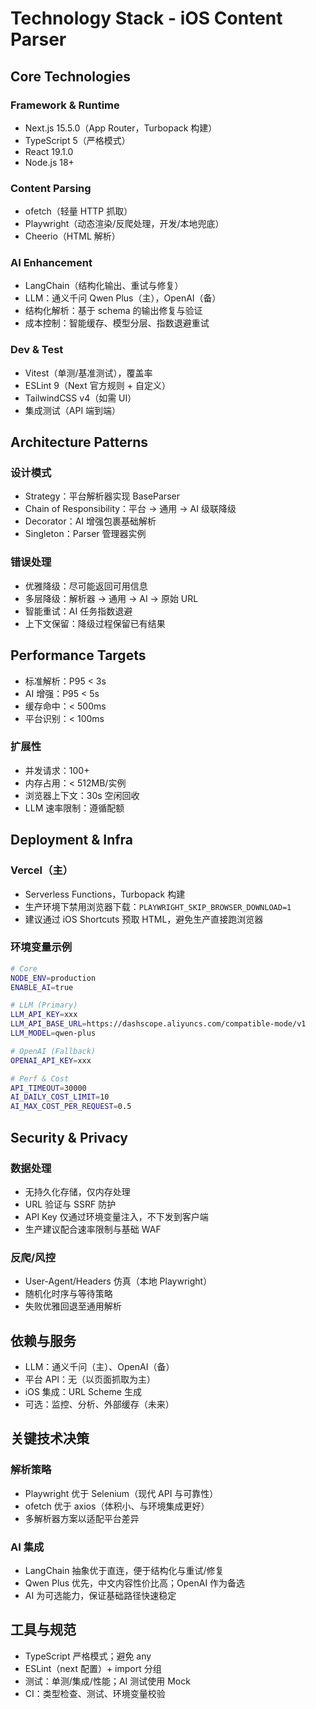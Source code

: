 # Technology Stack - iOS Content Parser

## Core Technologies

### Framework & Runtime
- Next.js 15.5.0（App Router，Turbopack 构建）
- TypeScript 5（严格模式）
- React 19.1.0
- Node.js 18+

### Content Parsing
- ofetch（轻量 HTTP 抓取）
- Playwright（动态渲染/反爬处理，开发/本地兜底）
- Cheerio（HTML 解析）

### AI Enhancement
- LangChain（结构化输出、重试与修复）
- LLM：通义千问 Qwen Plus（主），OpenAI（备）
- 结构化解析：基于 schema 的输出修复与验证
- 成本控制：智能缓存、模型分层、指数退避重试

### Dev & Test
- Vitest（单测/基准测试），覆盖率
- ESLint 9（Next 官方规则 + 自定义）
- TailwindCSS v4（如需 UI）
- 集成测试（API 端到端）

## Architecture Patterns

### 设计模式
- Strategy：平台解析器实现 BaseParser
- Chain of Responsibility：平台 → 通用 → AI 级联降级
- Decorator：AI 增强包裹基础解析
- Singleton：Parser 管理器实例

### 错误处理
- 优雅降级：尽可能返回可用信息
- 多层降级：解析器 → 通用 → AI → 原始 URL
- 智能重试：AI 任务指数退避
- 上下文保留：降级过程保留已有结果

## Performance Targets
- 标准解析：P95 < 3s
- AI 增强：P95 < 5s
- 缓存命中：< 500ms
- 平台识别：< 100ms

### 扩展性
- 并发请求：100+
- 内存占用：< 512MB/实例
- 浏览器上下文：30s 空闲回收
- LLM 速率限制：遵循配额

## Deployment & Infra

### Vercel（主）
- Serverless Functions，Turbopack 构建
- 生产环境下禁用浏览器下载：`PLAYWRIGHT_SKIP_BROWSER_DOWNLOAD=1`
- 建议通过 iOS Shortcuts 预取 HTML，避免生产直接跑浏览器

### 环境变量示例
```bash
# Core
NODE_ENV=production
ENABLE_AI=true

# LLM (Primary)
LLM_API_KEY=xxx
LLM_API_BASE_URL=https://dashscope.aliyuncs.com/compatible-mode/v1
LLM_MODEL=qwen-plus

# OpenAI (Fallback)
OPENAI_API_KEY=xxx

# Perf & Cost
API_TIMEOUT=30000
AI_DAILY_COST_LIMIT=10
AI_MAX_COST_PER_REQUEST=0.5
```

## Security & Privacy

### 数据处理
- 无持久化存储，仅内存处理
- URL 验证与 SSRF 防护
- API Key 仅通过环境变量注入，不下发到客户端
- 生产建议配合速率限制与基础 WAF

### 反爬/风控
- User-Agent/Headers 仿真（本地 Playwright）
- 随机化时序与等待策略
- 失败优雅回退至通用解析

## 依赖与服务
- LLM：通义千问（主）、OpenAI（备）
- 平台 API：无（以页面抓取为主）
- iOS 集成：URL Scheme 生成
- 可选：监控、分析、外部缓存（未来）

## 关键技术决策

### 解析策略
- Playwright 优于 Selenium（现代 API 与可靠性）
- ofetch 优于 axios（体积小、与环境集成更好）
- 多解析器方案以适配平台差异

### AI 集成
- LangChain 抽象优于直连，便于结构化与重试/修复
- Qwen Plus 优先，中文内容性价比高；OpenAI 作为备选
- AI 为可选能力，保证基础路径快速稳定

## 工具与规范
- TypeScript 严格模式；避免 any
- ESLint（next 配置）+ import 分组
- 测试：单测/集成/性能；AI 测试使用 Mock
- CI：类型检查、测试、环境变量校验